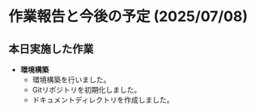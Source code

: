 # 作業報告と今後の予定 (2025/07/08)

## 本日実施した作業

- **環境構築**
  - 環境構築を行いました。
  - Gitリポジトリを初期化しました。
  - ドキュメントディレクトリを作成しました。
